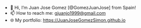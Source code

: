 - 👋 Hi, I’m Juan Jose Gomez [@GomezJuanJose] from Spain!
- 📫 How to reach me: gjuanjo1999@gmail.com
- 🌐 My portfolio: https://JuanJoseGomezSimon.github.io

<!---
GomezJuanJose/GomezJuanJose is a ✨ special ✨ repository because its `README.md` (this file) appears on your GitHub profile.
You can click the Preview link to take a look at your changes.
--->
